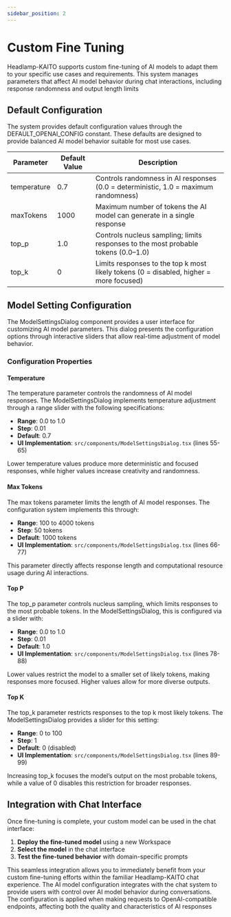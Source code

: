 ```yaml
---
sidebar_position: 2
---
```


# Custom Fine Tuning

Headlamp-KAITO supports custom fine-tuning of AI models to adapt them to your specific use cases and requirements. This system manages parameters that affect AI model behavior during chat interactions, including response randomness and output length limits

## Default Configuration

The system provides default configuration values through the DEFAULT_OPENAI_CONFIG constant. These defaults are designed to provide balanced AI model behavior suitable for most use cases.

| Parameter   | Default Value | Description                                                                         |
| ----------- | ------------- | ----------------------------------------------------------------------------------- |
| temperature | 0.7           | Controls randomness in AI responses (0.0 = deterministic, 1.0 = maximum randomness) |
| maxTokens   | 1000          | Maximum number of tokens the AI model can generate in a single response             |
| top_p       | 1.0           | Controls nucleus sampling; limits responses to the most probable tokens (0.0–1.0)   |
| top_k       | 0             | Limits responses to the top k most likely tokens (0 = disabled, higher = more focused) |


## Model Setting Configuration

The ModelSettingsDialog component provides a user interface for customizing AI model parameters. This dialog presents the configuration options through interactive sliders that allow real-time adjustment of model behavior.

### Configuration Properties

#### Temperature

The temperature parameter controls the randomness of AI model responses. The ModelSettingsDialog implements temperature adjustment through a range slider with the following specifications:

- **Range**: 0.0 to 1.0
- **Step**: 0.01
- **Default**: 0.7
- **UI Implementation**: `src/components/ModelSettingsDialog.tsx` (lines 55-65)

Lower temperature values produce more deterministic and focused responses, while higher values increase creativity and randomness.

#### Max Tokens

The max tokens parameter limits the length of AI model responses. The configuration system implements this through:

- **Range**: 100 to 4000 tokens
- **Step**: 50 tokens
- **Default**: 1000 tokens
- **UI Implementation**: `src/components/ModelSettingsDialog.tsx` (lines 66-77)

This parameter directly affects response length and computational resource usage during AI interactions.

#### Top P

The top_p parameter controls nucleus sampling, which limits responses to the most probable tokens. In the ModelSettingsDialog, this is configured via a slider with:

- **Range**: 0.0 to 1.0
- **Step**: 0.01
- **Default**: 1.0
- **UI Implementation**: `src/components/ModelSettingsDialog.tsx` (lines 78-88)

Lower values restrict the model to a smaller set of likely tokens, making responses more focused. Higher values allow for more diverse outputs.

#### Top K

The top_k parameter restricts responses to the top k most likely tokens. The ModelSettingsDialog provides a slider for this setting:

- **Range**: 0 to 100
- **Step**: 1
- **Default**: 0 (disabled)
- **UI Implementation**: `src/components/ModelSettingsDialog.tsx` (lines 89-99)

Increasing top_k focuses the model’s output on the most probable tokens, while a value of 0 disables this restriction for broader responses.
## Integration with Chat Interface

Once fine-tuning is complete, your custom model can be used in the chat interface:

1. **Deploy the fine-tuned model** using a new Workspace
2. **Select the model** in the chat interface
3. **Test the fine-tuned behavior** with domain-specific prompts

This seamless integration allows you to immediately benefit from your custom fine-tuning efforts within the familiar Headlamp-KAITO chat experience. The AI model configuration integrates with the chat system to provide users with control over AI model behavior during conversations. The configuration is applied when making requests to OpenAI-compatible endpoints, affecting both the quality and characteristics of AI responses
